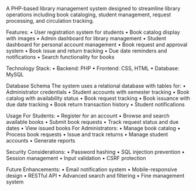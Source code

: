 A PHP-based library management system designed to streamline library operations including book cataloging, student management, request processing, and circulation tracking.

Features:
•	User registration system for students
•	Book catalog display with images
•	Admin dashboard for library management
•	Student dashboard for personal account management
•	Book request and approval system
•	Book issue and return tracking
•	Due date reminders and notifications
•	Search functionality for books

Technology Stack:
•	Backend: PHP
•	Frontend: CSS, HTML
•	Database: MySQL

Database Schema
The system uses a relational database with tables for:
•	Administrator credentials
•	Student accounts with semester tracking
•	Book catalog with availability status
•	Book request tracking
•	Book issuance with due date tracking
•	Book return transaction history
•	Student notifications

Usage
For Students:
•	Register for an account
•	Browse and search available books
•	Submit book requests
•	Track request status and due dates
•	View issued books
For Administrators:
•	Manage book catalog
•	Process book requests
•	Issue and track returns
•	Manage student accounts
•	Generate reports

Security Considerations:
•	Password hashing
•	SQL injection prevention
•	Session management
•	Input validation
•	CSRF protection

Future Enhancements:
•	Email notification system
•	Mobile-responsive design
•	RESTful API
•	Advanced search and filtering
•	Fine management system
 

    
